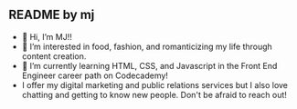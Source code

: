 README by mj
- 
- 👋 Hi, I’m MJ!!
- 💞️ I’m interested in food, fashion, and romanticizing my life through content creation.
- 🌱 I’m currently learning HTML, CSS, and Javascript in the Front End Engineer career path on Codecademy!
- I offer my digital marketing and public relations services but I also love chatting and getting to know new people. Don't be afraid to reach out!  

<!---
GitbyMJ/GitbyMJ is a ✨ special ✨ repository because its `README.md` (this file) appears on your GitHub profile.
You can click the Preview link to take a look at your changes.
--->

